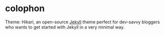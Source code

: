 # colophon

Theme: Hikari, an open-source [Jekyll](http://jekyllrb.com) theme perfect for dev-savvy bloggers who wants to get started with Jekyll in a very minimal way. 
